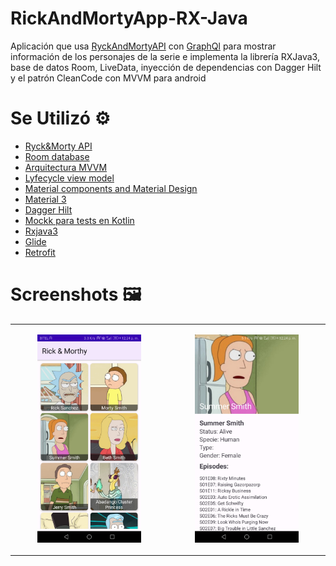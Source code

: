 # RickAndMortyApp-RX-Java
Aplicación que usa  [RyckAndMortyAPI](https://rickandmortyapi.com/documentation/) con [GraphQl](https://graphql.org/) para mostrar información de los personajes de la serie e  implementa la librería RXJava3, base de datos Room, LiveData, inyección de dependencias con Dagger Hilt y el patrón CleanCode con MVVM para android


# Se Utilizó :gear:

* [Ryck&Morty API](https://rickandmortyapi.com/documentation/)
* [Room database](https://developer.android.com/jetpack/androidx/releases/room?gclid=EAIaIQobChMIh-Hoi7C_-gIVRxXUAR2kZAAsEAAYASAAEgJnivD_BwE&gclsrc=aw.ds)
* [Arquitectura MVVM](https://developer.android.com/jetpack/guide)
* [Lyfecycle view model](https://developer.android.com/jetpack/androidx/releases/lifecycle)
* [Material components and Material Design](https://material.io/components)
* [Material 3](https://m3.material.io/)
* [Dagger Hilt](https://developer.android.com/training/dependency-injection/hilt-android)
* [Mockk para tests en Kotlin](https://mockk.io/)
* [Rxjava3](https://github.com/ReactiveX/RxAndroid)
* [Glide](https://developer.android.com/training/dependency-injection/hilt-android) 
* [Retrofit](https://square.github.io/retrofit/)

# Screenshots :framed_picture:
|  |  |
|--|--|
|<p align="center" width="70%"><img src="https://github.com/hall9zeha/RickAndMortyApp-RX-Java/blob/main/screenshots/screen1.jpg"  alt="drawing" width="70%" height="70%"/></p>|<p align="center" width="70%"><img src="https://github.com/hall9zeha/RickAndMortyApp-RX-Java/blob/main/screenshots/screen2.jpg" alt="drawing" width="70%" height="70%"/></p>|

